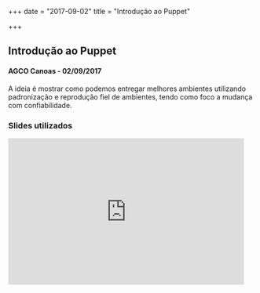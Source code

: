 +++
date = "2017-09-02"
title = "Introdução ao Puppet"

+++

## Introdução ao Puppet
#### AGCO Canoas - 02/09/2017
A ideia é mostrar como podemos entregar melhores ambientes utilizando padronização e reprodução fiel
de ambientes, tendo como foco a mudança com confiabilidade.

### Slides utilizados
<iframe src="https://docs.google.com/presentation/d/e/2PACX-1vTrBU9r28ng9suZu6YGPFLPJzdxSSLB65uJcCMTPaJuQ4Q53cY9EfR2zcx1qJYO5qhINI_mUQXDLKtS/embed?start=false&loop=true&delayms=3000" frameborder="0" width="480" height="299" allowfullscreen="true" mozallowfullscreen="true" webkitallowfullscreen="true"></iframe>
